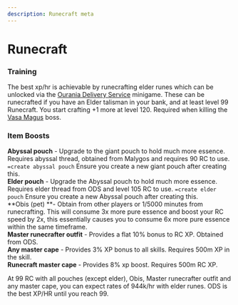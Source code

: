 ```yaml
---
description: Runecraft meta
---
```


# Runecraft

### **Training**

The best xp/hr is achievable by runecrafting elder runes which can be unlocked via the [Ourania Delivery Service](https://bso-wiki.oldschool.gg/minigames/ourania-delivery-service-ods) minigame. These can be runecrafted if you have an Elder talisman in your bank, and at least level 99 Runecraft. You start crafting +1 more at level 120. Required when killing the [Vasa Magus](../bosses/vasa-magus.md) boss.

### Item Boosts

**Abyssal pouch** - Upgrade to the giant pouch to hold much more essence. Requires abyssal thread, obtained from Malygos and requires 90 RC to use. `=create abyssal pouch` Ensure you create a new giant pouch after creating this.\
**Elder pouch** - Upgrade the Abyssal pouch to hold much more essence. Requires elder thread from ODS and level 105 RC to use. `=create elder pouch` Ensure you create a new Abyssal pouch after creating this.\
**Obis (pet) **- Obtain from other players or 1/5000 minutes from runecrafting. This will consume 3x more pure essence and boost your RC speed by 2x, this essentially causes you to consume 6x more pure essence within the same timeframe.\
**Master runecrafter outfit** - Provides a flat 10% bonus to RC XP. Obtained from ODS.\
**Any master cape** - Provides 3% XP bonus to all skills. Requires 500m XP in the skill.\
**Runecraft master cape** - Provides 8% xp boost. Requires 500m RC XP.

At 99 RC with all pouches (except elder), Obis, Master runecrafter outfit and any master cape, you can expect rates of 944k/hr with elder runes. ODS is the best XP/HR until you reach 99.
